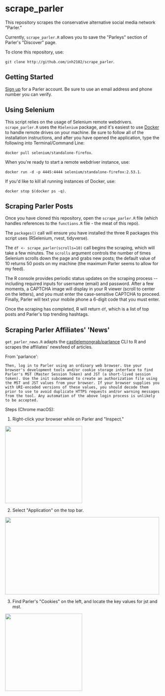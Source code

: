 # scrape_parler
This repository scrapes the conservative alternative social media network "Parler."

Currently, `scrape_parler.R` allows you to save the "Parleys" section of Parler's "Discover" page.

To clone this repository, use:

`git clone http://github.com/inh2102/scrape_parler`.

## Getting Started

[Sign up](https://parler.com/auth/access) for a Parler account. Be sure to use an email address and phone number you can verify. 

## Using Selenium

This script relies on the usage of Selenium remote webdrivers. `scrape_parler.R` uses the `RSelenium` package, and it's easiest to use [Docker](https://www.docker.com/get-started) to handle remote drives on your machine. Be sure to follow all of the installation instructions, and after you have opened the application, type the following into Terminal/Command Line:

`docker pull selenium/standalone-firefox`.

When you're ready to start a remote webdriver instance, use:

`docker run -d -p 4445:4444 selenium/standalone-firefox:2.53.1`.

If you'd like to kill all running instances of Docker, use:

`docker stop $(docker ps -q)`.

## Scraping Parler Posts

Once you have cloned this repository, open the `scrape_parler.R` file (which handles references to the `functions.R` file - the meat of this repo). 

The `packages()` call will ensure you have installed the three R packages this script uses (RSelenium, rvest, tidyverse). 

The `df <- scrape_parler(scrolls=10)` call begins the scraping, which will take a few minutes. The `scrolls` argument controls the number of times Selenium scrolls down the page and grabs new posts; the default value of 10 returns 50 posts on my machine (the maximum Parler seems to allow for my feed).

The R console provides periodic status updates on the scraping process -- including required inputs for username (email) and password. After a few moments, a CAPTCHA image will display in your R viewer (scroll to center on the letters), and you must enter the case-sensitive CAPTCHA to proceed. Finally, Parler will text your mobile phone a 6-digit code that you must enter.

Once the scraping has completed, R will return `df`, which is a list of top posts and Parler's top trending hashtags.

## Scraping Parler Affiliates' 'News'

`get_parler_news.R` adapts the [castlelemongrab/parlance](https://github.com/castlelemongrab/parlance) CLI to R and scrapes the affiliates' newsfeed of articles.

From 'parlance': 

`Then, log in to Parler using an ordinary web browser. Use your browser's development tools and/or cookie storage interface to find Parler's MST (Master Session Token) and JST (a short-lived session token). Use the init subcommand to create an authorization file using the MST and JST values from your browser. If your browser supplies you with URI-encoded versions of these values, you should decode them prior to use to avoid duplicate HTTPS requests and/or warning messages from the tool. Any automation of the above login process is unlikely to be accepted.`

Steps (Chrome macOS):

1) Right-click your browser while on Parler and "Inspect."
<img src="https://i.ibb.co/PGDdZ5Q/1.png" width="250" height="250"/>

2) Select "Application" on the top bar.
<img src="https://i.ibb.co/Mc0mhg6/2.png" width="500" height="250"/>

3) Find Parler's "Cookies" on the left, and locate the key values for jst and mst.
<img src="https://i.ibb.co/RNMztVx/3.png" width="250" height="250"/>




